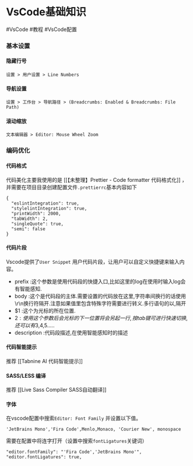 # VsCode基础知识

#VsCode #教程 #VsCode配置  

### 基本设置

#### 隐藏行号

```
设置 > 用户设置 > Line Numbers
```

#### 导航设置

```
设置 > 工作台 > 导航路径 > (Breadcrumbs: Enabled & Breadcrumbs: File Path)
```

#### 滚动缩放

```
文本编辑器 > Editor: Mouse Wheel Zoom
```


### 编码优化

#### 代码格式

代码美化主要我使用的是 [[【未整理】Prettier - Code formatter 代码格式化]] ，并需要在项目目录创建配置文件`.prettierrc`基本内容如下

```
{
  "eslintIntegration": true,
  "stylelintIntegration": true,
  "printWidth": 2000,
  "tabWidth": 2,
  "singleQuote": true,
  "semi": false
}
```

#### 代码片段

Vscode提供了`User Snippet` 用户代码片段，让用户可以自定义快捷键来输入内容。

- prefix      :这个参数是使用代码段的快捷入口,比如这里的log在使用时输入log会有智能感知.
- body        :这个是代码段的主体.需要设置的代码放在这里,字符串间换行的话使用\r\n换行符隔开.注意如果值里包含特殊字符需要进行转义.多行语句的以,隔开
- $1          :这个为光标的所在位置.
- $2          :使用这个参数后会光标的下一位置将会另起一行,按tab键可进行快速切换,还可以有$3,$4,$5.....
- description :代码段描述,在使用智能感知时的描述


#### 代码智能提示

推荐 [[Tabnine AI 代码智能提示]]

#### SASS/LESS 编译

推荐 [[Live Sass Compiler SASS自动翻译]]

#### 字体

在vscode配置中搜索`Editor: Font Family` 并设置以下值。

```
'JetBrains Mono','Fira Code',Menlo,Monaco, 'Courier New', monospace
```

需要在配置中将连字打开（设置中搜索`fontLigatures`关键词）

```
"editor.fontFamily": "'Fira Code','JetBrains Mono'",
"editor.fontLigatures": true,
```

